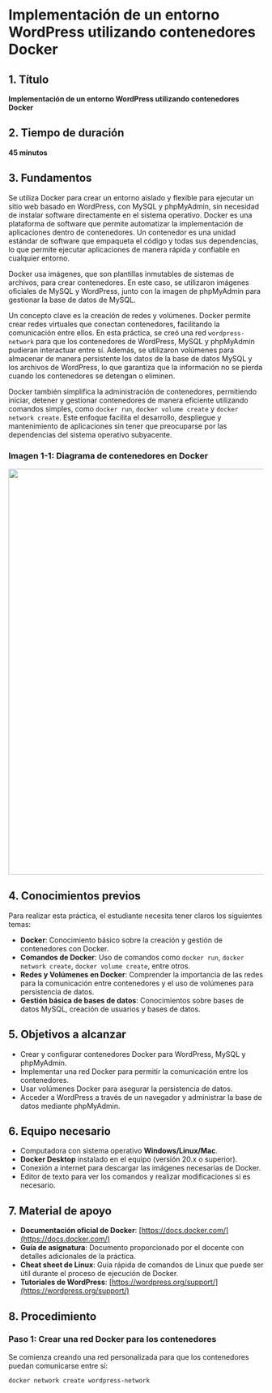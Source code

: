 # Implementación de un entorno WordPress utilizando contenedores Docker

## 1. Título

**Implementación de un entorno WordPress utilizando contenedores Docker**

## 2. Tiempo de duración

**45 minutos**

## 3. Fundamentos

Se utiliza Docker para crear un entorno aislado y flexible para ejecutar un sitio web basado en WordPress, con MySQL y phpMyAdmin, sin necesidad de instalar software directamente en el sistema operativo. Docker es una plataforma de software que permite automatizar la implementación de aplicaciones dentro de contenedores. Un contenedor es una unidad estándar de software que empaqueta el código y todas sus dependencias, lo que permite ejecutar aplicaciones de manera rápida y confiable en cualquier entorno.

Docker usa imágenes, que son plantillas inmutables de sistemas de archivos, para crear contenedores. En este caso, se utilizaron imágenes oficiales de MySQL y WordPress, junto con la imagen de phpMyAdmin para gestionar la base de datos de MySQL.

Un concepto clave es la creación de redes y volúmenes. Docker permite crear redes virtuales que conectan contenedores, facilitando la comunicación entre ellos. En esta práctica, se creó una red `wordpress-network` para que los contenedores de WordPress, MySQL y phpMyAdmin pudieran interactuar entre sí. Además, se utilizaron volúmenes para almacenar de manera persistente los datos de la base de datos MySQL y los archivos de WordPress, lo que garantiza que la información no se pierda cuando los contenedores se detengan o eliminen.

Docker también simplifica la administración de contenedores, permitiendo iniciar, detener y gestionar contenedores de manera eficiente utilizando comandos simples, como `docker run`, `docker volume create` y `docker network create`. Este enfoque facilita el desarrollo, despliegue y mantenimiento de aplicaciones sin tener que preocuparse por las dependencias del sistema operativo subyacente.

### Imagen 1-1: Diagrama de contenedores en Docker

<img src="https://miro.medium.com/v2/resize:fit:1400/1*eZkzxE0RWDXgRyfVdfMHbw.png" width="800">


## 4. Conocimientos previos

Para realizar esta práctica, el estudiante necesita tener claros los siguientes temas:

- **Docker**: Conocimiento básico sobre la creación y gestión de contenedores con Docker.
- **Comandos de Docker**: Uso de comandos como `docker run`, `docker network create`, `docker volume create`, entre otros.
- **Redes y Volúmenes en Docker**: Comprender la importancia de las redes para la comunicación entre contenedores y el uso de volúmenes para persistencia de datos.
- **Gestión básica de bases de datos**: Conocimientos sobre bases de datos MySQL, creación de usuarios y bases de datos.

## 5. Objetivos a alcanzar

- Crear y configurar contenedores Docker para WordPress, MySQL y phpMyAdmin.
- Implementar una red Docker para permitir la comunicación entre los contenedores.
- Usar volúmenes Docker para asegurar la persistencia de datos.
- Acceder a WordPress a través de un navegador y administrar la base de datos mediante phpMyAdmin.

## 6. Equipo necesario

- Computadora con sistema operativo **Windows/Linux/Mac**.
- **Docker Desktop** instalado en el equipo (versión 20.x o superior).
- Conexión a internet para descargar las imágenes necesarias de Docker.
- Editor de texto para ver los comandos y realizar modificaciones si es necesario.

## 7. Material de apoyo

- **Documentación oficial de Docker**: [https://docs.docker.com/](https://docs.docker.com/)
- **Guía de asignatura**: Documento proporcionado por el docente con detalles adicionales de la práctica.
- **Cheat sheet de Linux**: Guía rápida de comandos de Linux que puede ser útil durante el proceso de ejecución de Docker.
- **Tutoriales de WordPress**: [https://wordpress.org/support/](https://wordpress.org/support/)

## 8. Procedimiento

### Paso 1: Crear una red Docker para los contenedores

Se comienza creando una red personalizada para que los contenedores puedan comunicarse entre sí:

```bash
docker network create wordpress-network
